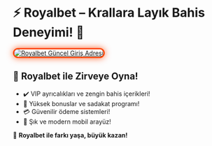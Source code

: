 <h1>⚡ Royalbet – Krallara Layık Bahis Deneyimi! 👑</h1>

<a href="https://cutt.ly/RoyalLink" title="Royalbet Güncel Giriş Adresi">
  <img src="https://i.ibb.co/BtMhhf6/g-venligiris.jpg" alt="Royalbet Güncel Giriş Adresi" style="max-width: 100%; border: 3px solid #ff4500; border-radius: 15px; box-shadow: 0px 0px 15px rgba(255, 69, 0, 0.8);">
</a>

<h2>🚀 Royalbet ile Zirveye Oyna!</h2>
<ul>
  <li>✔️ VIP ayrıcalıkları ve zengin bahis içerikleri!</li>
  <li>🎁 Yüksek bonuslar ve sadakat programı!</li>
  <li>💳 Güvenilir ödeme sistemleri!</li>
  <li>📱 Şık ve modern mobil arayüz!</li>
</ul>

<p>🎉 <strong>Royalbet ile farkı yaşa, büyük kazan!</strong></p>

<meta name="description" content="Royalbet güncel giriş linki ile krallara layık bahis deneyimini şimdi keşfedin. Anında katılın, büyük kazanın!">
